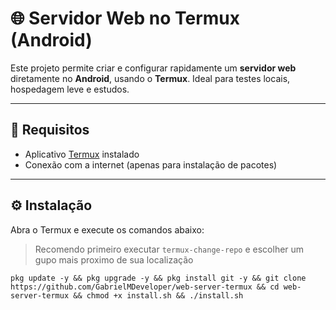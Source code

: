 # 🌐 Servidor Web no Termux (Android)

Este projeto permite criar e configurar rapidamente um **servidor web** diretamente no  **Android**, usando o **Termux**. Ideal para testes locais, hospedagem leve e estudos.

---

## 📱 Requisitos

- Aplicativo [Termux](https://https://github.com/termux/termux-app/releases/latest) instalado
- Conexão com a internet (apenas para instalação de pacotes)

---

## ⚙️ Instalação

Abra o Termux e execute os comandos abaixo:

> Recomendo primeiro executar
> `termux-change-repo`
> e escolher um gupo mais proximo de sua localização

  `pkg update -y && pkg upgrade -y && pkg install git -y && git clone https://github.com/GabrielMDeveloper/web-server-termux && cd web-server-termux && chmod +x install.sh && ./install.sh`
